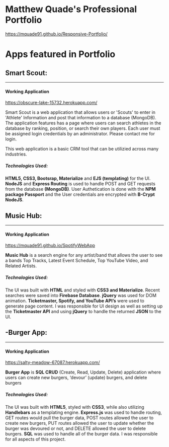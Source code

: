 # Matthew Quade's Professional Portfolio
 https://mquade91.github.io/Responsive-Portfolio/

# Apps featured in Portfolio

## Smart Scout:
___
#### Working Application
https://obscure-lake-15732.herokuapp.com/

Smart Scout is a web application that allows users or 'Scouts' to enter in 'Athlete' Information and post that information to a database (MongoDB).  The application features has a page where users can search athletes in the database by ranking, position, or search their own players.  Each user must be assigned login credentials by an administrator. Please contact me for login.

This web application is a basic CRM tool that can be utilizied across many industries.


##### Technologies Used:

**HTML5, CSS3, Bootsrap, Materialize** and **EJS (templating)** for the UI.  **NodeJS** and **Express Routing** is used to handle POST and GET requests from the database **(MongoDB)**.  User Authetication is done with the **NPM package Passport** and the User credentials are encrypted with **B-Crypt NodeJS**.

## Music Hub:
___
#### Working Application
https://mquade91.github.io/SpotifyWebApp

**Music Hub** is a search engine for any artist/band that allows the user to see a bands Top Tracks, Latest Event Schedule, Top YouTube Video, and Related Artists.

##### Technologies Used:

The UI was built with **HTML** and styled with **CSS3 and Materialize**. Recent searches were saved into **Firebase Database**. **jQuery** was used for DOM animation. **Ticketmaster, Spotify, and YouTube API’s** were used to generate page content. I was responsible for UI design as well as setting up the **Ticketmaster API** and using **jQuery** to handle the returned **JSON** to the UI.

## -Burger App:
___
#### Working Application
https://salty-meadow-67087.herokuapp.com/

**Burger App** is **SQL CRUD** (Create, Read, Update, Delete) application where users can create new burgers, ‘devour’ (update) burgers, and delete burgers

##### Technologies Used:

The UI was built with **HTML5**, styled with **CSS3**, while also utilizing **Handlebars** as a templating engine.  **Express.js** was used to handle routing, GET routes would pull the burger data, POST routes allowed the user to create new burgers, PUT routes allowed the user to update whether the burger was devoured or not, and DELETE allowed the user to delete burgers.  **SQL** was used to handle all of the burger data. I was responsible for all aspects of this project.

